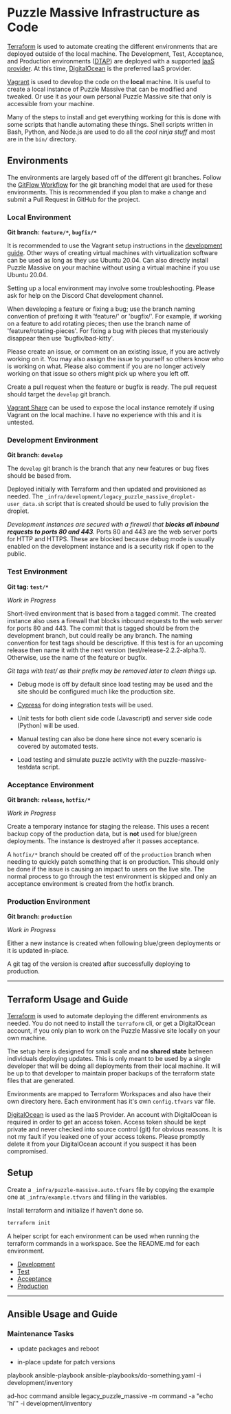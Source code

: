 # Puzzle Massive Infrastructure as Code

[Terraform](https://www.terraform.io/) is used to automate creating the
different environments that are deployed outside of the local machine. The
Development, Test, Acceptance, and Production environments
([DTAP](https://en.wikipedia.org/wiki/Development,_testing,_acceptance_and_production))
are deployed with a supported
[IaaS provider](https://registry.terraform.io/browse/providers?category=infrastructure&tier=official%2Cpartner).
At this time, [DigitalOcean](https://m.do.co/c/686c08019031) is the preferred
IaaS provider.

[Vagrant](https://www.vagrantup.com/) is used to develop the code on
the **local** machine. It is useful to create a local instance
of Puzzle Massive that can be modified and tweaked. Or use it as your own
personal Puzzle Massive site that only is accessible from your machine.

Many of the steps to install and get everything working for this is done with
some scripts that handle automating these things. Shell scripts written in Bash,
Python, and Node.js are used to do all the _cool ninja stuff_ and most are in
the `bin/` directory.

## Environments

The environments are largely based off of the different git branches. Follow the
[GitFlow Workflow](https://www.atlassian.com/git/tutorials/comparing-workflows/gitflow-workflow)
for the git branching model that are used for these environments. This is
recommended if you plan to make a change and submit a Pull Request in GitHub for
the project.

### Local Environment

**Git branch: `feature/*`, `bugfix/*`**

It is recommended to use the Vagrant setup instructions in the [development
guide](/docs/development.md). Other ways of creating virtual machines with
virtualization software can be used as long as they use Ubuntu 20.04. Can also
directly install Puzzle Massive on your machine without using a virtual machine
if you use Ubuntu 20.04.

Setting up a local environment may involve some troubleshooting. Please ask for
help on the Discord Chat development channel.

When developing a feature or fixing a bug; use the branch naming convention of
prefixing it with 'feature/' or 'bugfix/'. For example, if working on a feature
to add rotating pieces; then use the branch name of 'feature/rotating-pieces'.
For fixing a bug with pieces that mysteriously disappear then use
'bugfix/bad-kitty'.

Please create an issue, or comment on an existing issue, if you are actively
working on it. You may also assign the issue to yourself so others know who is
working on what. Please also comment if you are no longer actively working on
that issue so others might pick up where you left off.

Create a pull request when the feature or bugfix is ready. The pull request
should target the `develop` git branch.

[Vagrant Share](https://www.vagrantup.com/docs/share) can be used to expose the
local instance remotely if using Vagrant on the local machine. I have no
experience with this and it is untested.

### Development Environment

**Git branch: `develop`**

The `develop` git branch is the branch that any new features or bug fixes should
be based from.

Deployed initially with Terraform and then updated and provisioned as needed.
The `_infra/development/legacy_puzzle_massive_droplet-user_data.sh` script that
is created should be used to fully provision the droplet.

_Development instances are secured with a firewall that **blocks all inbound
requests to ports 80 and 443**._ Ports 80 and 443 are the web server ports for
HTTP and HTTPS. These are blocked because debug mode is usually enabled on the
development instance and is a security risk if open to the public.

### Test Environment

**Git tag: `test/*`**

_Work in Progress_

Short-lived environment that is based from a tagged commit. The created
instance also uses a firewall that blocks inbound requests to the web server for
ports 80 and 443. The commit that is tagged
should be from the development branch, but could really be any branch. The
naming convention for test tags should be descriptive. If this test is for an
upcoming release then name it with the next version
(test/release-2.2.2-alpha.1). Otherwise, use the name of the feature or bugfix.

_Git tags with test/ as their prefix may be removed later to clean things up._

- Debug mode is off by default since load testing may be used and the site should be
  configured much like the production site.

- [Cypress](https://www.cypress.io/) for doing integration tests will be used.

- Unit tests for both client side code (Javascript) and server side code (Python)
  will be used.

- Manual testing can also be done here since not every scenario is covered by
  automated tests.

- Load testing and simulate puzzle activity with the puzzle-massive-testdata script.

### Acceptance Environment

**Git branch: `release`, `hotfix/*`**

_Work in Progress_

Create a temporary instance for staging the release. This uses a recent backup copy of
the production data, but is **not** used for blue/green deployments. The instance
is destroyed after it passes acceptance.

A `hotfix/*` branch should be created off of the `production` branch when
needing to quickly patch something that is on production. This should only be
done if the issue is causing an impact to users on the live site. The normal
process to go through the test environment is skipped and only an acceptance
environment is created from the hotfix branch.

### Production Environment

**Git branch: `production`**

_Work in Progress_

Either a new instance is created when following blue/green deployments or it is
updated in-place.

A git tag of the version is created after successfully deploying to production.

---

## Terraform Usage and Guide

[Terraform](https://www.terraform.io/) is used to automate deploying the
different environments as needed. You do not need to install the `terraform`
cli, or get a DigitalOcean account, if you only plan to work on the Puzzle
Massive site locally on your own machine.

The setup here is designed for small scale and **no shared state** between
individuals deploying updates. This is only meant to be used by a single
developer that will be doing all deployments from their local machine. It will
be up to that developer to maintain proper backups of the terraform state files
that are generated.

Environments are mapped to Terraform Workspaces and also have their own
directory here. Each environment has it's own `config.tfvars` var file.

[DigitalOcean](https://m.do.co/c/686c08019031) is used as the IaaS Provider. An
account with DigitalOcean is required in order to get an access token. Access
token should be kept private and never checked into source control (git) for
obvious reasons. It is not my fault if you leaked one of your access tokens.
Please promptly delete it from your DigitalOcean account if you suspect it has
been compromised.

## Setup

Create a `_infra/puzzle-massive.auto.tfvars` file by copying the example one at
`_infra/example.tfvars` and filling in the variables.

Install terraform and initialize if haven't done so.

```bash
terraform init
```

A helper script for each environment can be used when running the terraform
commands in a workspace. See the README.md for each environment.

- [Development](/_infra/development/README.md)
- [Test](/_infra/test/README.md)
- [Acceptance](/_infra/acceptance/README.md)
- [Production](/_infra/production/README.md)

---

## Ansible Usage and Guide

### Maintenance Tasks

- update packages and reboot

- in-place update for patch versions

playbook
ansible-playbook ansible-playbooks/do-something.yaml -i development/inventory

ad-hoc command
ansible legacy_puzzle_massive -m command -a "echo 'hi'" -i development/inventory
